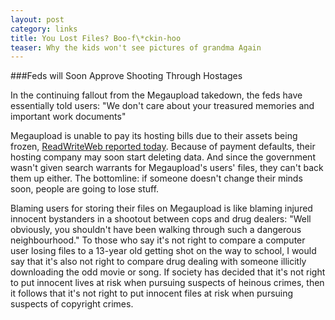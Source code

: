 ```yaml
---
layout: post
category: links
title: You Lost Files? Boo-f\*ckin-hoo
teaser: Why the kids won't see pictures of grandma Again 
---
```


###Feds will Soon Approve Shooting Through Hostages

In the continuing fallout from the Megaupload takedown, the feds have essentially told users: "We don't care about your treasured memories and important work documents"

Megaupload is unable to pay its hosting bills due to their assets being frozen, [ReadWriteWeb reported today](http://www.readwriteweb.com/archives/feds_to_megaupload_users_tough_luck.php). Because of payment defaults, their hosting company may soon start deleting data. And since the government wasn't given search warrants for Megaupload's users' files, they can't back them up either. The bottomline: if someone doesn't change their minds soon, people are going to lose stuff.

Blaming users for storing their files on Megaupload is like blaming injured innocent bystanders in a shootout between cops and drug dealers: "Well obviously, you shouldn't have been walking through such a dangerous neighbourhood." To those who say it's not right to compare a computer user losing files to a 13-year old getting shot on the way to school, I would say that it's also not right to compare drug dealing with someone illicitly downloading the odd movie or song. If society has decided that it's not right to put innocent lives at risk when pursuing suspects of heinous crimes, then it follows that it's not right to put innocent files at risk when pursuing suspects of copyright crimes.